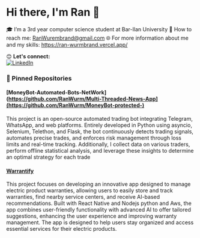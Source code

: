# Hi there, I'm Ran 👋

🎓 I’m a 3rd year computer science student at Bar-Ilan University
📧 How to reach me: RanWurembrand@gmail.com 
🌐 For more information about me and my skills: https://ran-wurmbrand.vercel.app/

😊 **Let's connect:**  
[![LinkedIn](https://img.shields.io/badge/LinkedIn-Connect-blue?style=flat-square&logo=linkedin)](**www.linkedin.com/in/ran-wurmbrand-a4a039209**)  

### 📌 Pinned Repositories
#### [MoneyBot-Automated-Bots-NetWork](https://github.com/RanWurm/Multi-Threaded-News-App](https://github.com/RanWurm/MoneyBot-protected-)
This project is an open-source automated trading bot integrating Telegram, WhatsApp, and web platforms. Entirely developed in Python using asyncio, Selenium, Telethon, and Flask, the bot continuously detects trading signals, automates precise trades, and enforces risk management through loss limits and real-time tracking. Additionally, I collect data on various traders, perform offline statistical analysis, and leverage these insights to determine an optimal strategy for each trade

#### [Warrantify](https://github.com/RanWurm/Warrantify)
This project focuses on developing an innovative app designed to manage electric product warranties, allowing users to easily store and track warranties, find nearby service centers, and receive AI-based recommendations. Built with React Native and Nodejs python and Aws, the app combines user-friendly functionality with advanced AI to offer tailored suggestions, enhancing the user experience and improving warranty management. The app is designed to help users stay organized and access essential services for their electric products.



